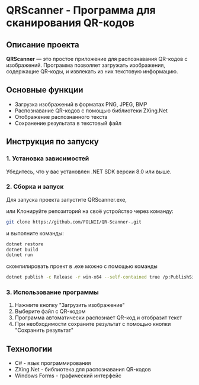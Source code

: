 # QRScanner - Программа для сканирования QR-кодов

## Описание проекта
**QRScanner** — это простое приложение для распознавания QR-кодов с изображений. Программа позволяет загружать изображения, содержащие QR-коды, и извлекать из них текстовую информацию.

## Основные функции
- Загрузка изображений в форматах PNG, JPEG, BMP
- Распознавание QR-кодов с помощью библиотеки ZXing.Net
- Отображение распознанного текста
- Сохранение результата в текстовый файл

## Инструкция по запуску

### 1. Установка зависимостей
Убедитесь, что у вас установлен .NET SDK версии 8.0 или выше.

### 2. Сборка и запуск
Для запуска проекта запустите QRScanner.exe,

или Клонируйте репозиторий на своё устройство через команду:
```sh
git clone https://github.com/FOLNII/QR-Scanner-.git
```
и выполните команды:
```sh
dotnet restore
dotnet build
dotnet run
```
скомпилировать проект в .exe можно с помощью команды
```sh
dotnet publish -c Release -r win-x64 --self-contained true /p:PublishSingleFile=true. После этого написать то, что скомпилированный проект находится по директории bin\Release\net9.0-windows\win-x64\publish
```

### 3. Использование программы
1. Нажмите кнопку "Загрузить изображение"
2. Выберите файл с QR-кодом
3. Программа автоматически распознает QR-код и отобразит текст
4. При необходимости сохраните результат с помощью кнопки "Сохранить результат"

## Технологии
- C# - язык программирования
- ZXing.Net - библиотека для распознавания QR-кодов
- Windows Forms - графический интерфейс
